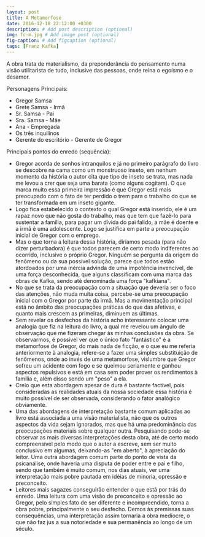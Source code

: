 ```yaml
---
layout: post
title: A Metamorfose 
date: 2016-12-18 22:12:00 +0300
description: # Add post description (optional)
img: fc-m.jpg # Add image post (optional)
fig-caption: # Add figcaption (optional)
tags: [Franz Kafka]
---
```


A obra trata de materialismo, da preponderância do pensamento numa visão utilitarista de tudo, inclusive das pessoas, onde reina o egoísmo e o desamor.

Personagens Principais:
* Gregor Samsa
* Grete Samsa - Irmã
* Sr. Samsa - Pai
* Sra. Samsa - Mãe
* Ana - Empregada
* Os três inquilinos
* Gerente do escritório - Gerente de Gregor

Principais pontos do enredo (sequência):
* Gregor acorda de sonhos intranquilos e já no primeiro parágrafo do livro se descobre na cama como um monstruoso inseto, em nenhum momento da história o autor cita que tipo de inseto se trata, mas nada me levou a crer que seja uma barata (como alguns cogitam). O que marca muito essa primeira impressão é que Gregor está mais preocupado com o fato de ter perdido o trem para o trabalho do que se ter transformada em um inseto gigante.
* Logo fica estabelecido o contexto o qual Gregor está inserido, ele é um rapaz novo que não gosta do trabalho, mas que tem que fazê-lo para sustentar a família, para pagar um dívida do pai falido, a mãe é doente e a irmã é uma adolescente. Logo se justifica em parte a preocupação inicial de Gregor com o emprego.
* Mas o que torna a leitura dessa história, diríamos pesada (para não dizer perturbadora) é  que todos parecem de certo modo indiferentes ao ocorrido, inclusive o próprio Gregor. Ninguém se pergunta da origem do fenômeno ou da sua possível solução, parece que todos estão atordoados por uma inércia advinda de uma impotência invencível, de uma força desconhecida, que alguns classificam com uma marca das obras de Kafka, sendo até denominada uma força "kafkiana".
* No que se trata da preocupação com a situação que deveria ser o foco das atenções, não muda muita coisa, percebe-se uma preocupação inicial com o Gregor por parte da irmã. Mas a movimentação principal está no âmbito das preocupações práticas do que das afetivas, e quanto mais crescem as primeiras, diminuem as últimas.
* Sem revelar os desfechos da história acho interessante colocar uma analogia que fiz na leitura do livro, a qual me revelou um ângulo de observação que me fizeram chegar às minhas conclusões da obra. Se observarmos, é possível ver que o único fato "fantástico" é a metamorfose de Gregor, do mais nada de ficção, e o que eu me referia anteriormente à analogia, refere-se a fazer uma simples substituição de fenômenos, onde ao invés de uma metamorfose, vislumbre que Gregor sofreu um acidente com fogo e se queimou seriamente e ganhou aspectos repulsivos e está em casa sem poder prover os rendimentos à família e, além disso sendo um "peso" a ela.
* Creio que esta abordagem apesar de dura é bastante factível, pois consideradas as realidades atuais da nossa sociedade essa história é muito possível de ser observada, considerando o fator analógico obviamente. 
* Uma das abordagens de interpretação bastante comum aplicadas ao livro está associada a uma visão materialista, não que os outros aspectos da vida sejam ignorados, mas que há uma predominância das preocupações materiais sobre qualquer outra. Pesquisando pode-se observar as mais diversas interpretações desta obra, até de certo modo compreensível pelo modo que o autor a escreve, sem ser muito conclusivo em algumas, deixando-as "em aberto", à apreciação do leitor. Uma outra abordagem comum parte do ponto de vista da psicanálise, onde haveria uma disputa de poder entre e pai e filho, sendo que também é muito comum, nos dias atuais, ver uma interpretação mais pobre pautada em idéias de minoria, opressão e preconceito.
* Leitores mais sagazes conseguirão entender o que está por trás do enredo. Uma leitura com uma visão de preconceito e opressão ao Gregor, pelo simples fato de ser diferente e incompreendido, torna a obra pobre, principalmente o seu desfecho. Demos às premissas suas consequências, uma interpretação assim tornaria a obra medíocre, o que não faz jus a sua notoriedade e sua permanência ao longo de um século.